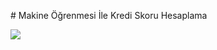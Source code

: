 # Makine Öğrenmesi İle Kredi Skoru Hesaplama

<img src="![EkranKayd2024-07-1523 19 13-ezgif com-video-to-gif-converter](https://github.com/user-attachments/assets/6bdcae07-2e6c-454c-b98a-c114c63caeb7)
" width="auto">

